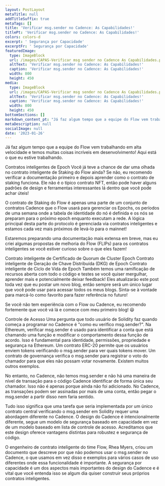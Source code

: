 ```yaml
---
layout: PostLayout
metaTitle: null
addTitleSuffix: true
metaTags: []
title: 'Verificar msg.sender no Cadence: As Capabilidades!'
titlePt: 'Verificar msg.sender no Cadence: As Capabilidades!'
colors: colors-d
excerpt: ' Segurança por Capacidade'
excerptFr: ' Segurança por Capacidade'
featuredImage:
  type: ImageBlock
  url: /images/CAPAS-Verificar msg sender no Cadence As Capabilidades.png
  altText: 'Verificar msg.sender no Cadence: As Capabilidades!'
  caption: 'Verificar msg.sender no Cadence: As Capabilidades!'
  width: 800
  height: 450
media:
  type: ImageBlock
  url: /images/CAPAS-Verificar msg sender no Cadence As Capabilidades.png
  altText: 'Verificar msg.sender no Cadence: As Capabilidades!'
  caption: 'Verificar msg.sender no Cadence: As Capabilidades!'
  width: 800
  height: 450
bottomSections: []
markdown_content_pt: "Já faz algum tempo que a equipe do Flow vem trabalhando em alta velocidade e temos muitas coisas incríveis em desenvolvimento! Aqui está o que eu estive trabalhando.\n\nContratos inteligentes de Epoch\nVocê já teve a chance de dar uma olhada no contrato inteligente de Staking do Flow ainda? Se não, eu recomendo verificar a documentação primeiro e depois aprender como o contrato de staking funciona. Ele não é o típico contrato NFT, então pode haver alguns padrões de design e ferramentas interessantes lá dentro que você pode achar úteis!\n\nO contrato de Staking do Flow é apenas uma parte de um conjunto de contratos Cadence que o Flow usará para gerenciar os Epochs, os períodos de uma semana onde a tabela de identidade do nó é definida e os nós se preparam para o próximo epoch enquanto executam a rede. A lógica principal desta parte do protocolo é gerenciada via contratos inteligentes e estamos cada vez mais próximos de levá-lo para o mainnet!\n\nEstaremos preparando uma documentação mais extensa em breve, mas eu criei algumas propostas de melhoria do Flow (FLIPs) para os contratos inteligentes se você estiver curioso sobre o que eles fazem!\n\nContrato inteligente de Certificado de Quorum de Cluster Epoch\nContrato inteligente de Geração de Chave Distribuída (DKG) de Epoch\nContrato inteligente de Ciclo de Vida de Epoch\nTambém temos uma ramificação de recursos aberta com todo o código e testes se você quiser mergulhar, aprender mais e potencialmente deixar feedback!\nEles atualizarão este post toda vez que eu postar um novo blog, então sempre será um único lugar que você pode usar para acessar todos os meus blogs. Sinta-se à vontade para marcá-lo como favorito para fazer referência no futuro!\n\nSe você não tem experiência com o Flow ou Cadence, eu recomendo fortemente que você vá lá e comece com meu primeiro blog! \U0001F603\n\nControle de Acesso\nUma pergunta que todo usuário de Solidity faz quando começa a programar no Cadence é \"como eu verifico msg.sender?\". Na Ethereum, verificar msg.sender é usado para identificar a conta que está chamando uma função e modificar o comportamento dessa função de acordo. Isso é fundamental para identidade, permissões, propriedade e segurança na Ethereum. Um contrato ERC-20 permite que os usuários enviem tokens verificando o msg.sender para ver quais tokens mover. Um contrato de governança verifica o msg.sender para registrar o voto do chamador para que eles não possam votar novamente. Existem muitos outros exemplos.\n\nNo entanto, no Cadence, não temos msg.sender e não há uma maneira de nível de transação para o código Cadence identificar de forma única seu chamador. Isso não é apenas porque ainda não foi adicionado. No Cadence, as transações podem ser assinadas por mais de uma conta, então pegar o msg.sender a partir disso nem faria sentido.\n\nTudo isso significa que uma tarefa que seria implementada por um único contrato central verificando o msg.sender em Solidity requer uma abordagem diferente no Cadence. O design do Cadence é intencionalmente diferente, segue um modelo de segurança baseado em capacidade em vez de um modelo baseado em lista de controle de acesso. Acreditamos que este design oferece vantagens distintas para robustez e segurança de código.\n\nO engenheiro de contrato inteligente do time Flow, Rhea Myers, criou um documento que descreve por que não podemos usar o msg.sender no Cadence, o que usamos em vez disso e exemplos para vários casos de uso diferentes onde essa funcionalidade é importante. A segurança por capacidade é um dos aspectos mais importantes do design do Cadence e é vital que você entenda isso se algum dia quiser construir seus próprios contratos inteligentes.\n\n\n\n\n\n"
metaDescription: null
socialImage: null
date: '2023-01-26'
---
```

Já faz algum tempo que a equipe do Flow vem trabalhando em alta velocidade e temos muitas coisas incríveis em desenvolvimento! Aqui está o que eu estive trabalhando.

Contratos inteligentes de Epoch
Você já teve a chance de dar uma olhada no contrato inteligente de Staking do Flow ainda? Se não, eu recomendo verificar a documentação primeiro e depois aprender como o contrato de staking funciona. Ele não é o típico contrato NFT, então pode haver alguns padrões de design e ferramentas interessantes lá dentro que você pode achar úteis!

O contrato de Staking do Flow é apenas uma parte de um conjunto de contratos Cadence que o Flow usará para gerenciar os Epochs, os períodos de uma semana onde a tabela de identidade do nó é definida e os nós se preparam para o próximo epoch enquanto executam a rede. A lógica principal desta parte do protocolo é gerenciada via contratos inteligentes e estamos cada vez mais próximos de levá-lo para o mainnet!

Estaremos preparando uma documentação mais extensa em breve, mas eu criei algumas propostas de melhoria do Flow (FLIPs) para os contratos inteligentes se você estiver curioso sobre o que eles fazem!

Contrato inteligente de Certificado de Quorum de Cluster Epoch
Contrato inteligente de Geração de Chave Distribuída (DKG) de Epoch
Contrato inteligente de Ciclo de Vida de Epoch
Também temos uma ramificação de recursos aberta com todo o código e testes se você quiser mergulhar, aprender mais e potencialmente deixar feedback!
Eles atualizarão este post toda vez que eu postar um novo blog, então sempre será um único lugar que você pode usar para acessar todos os meus blogs. Sinta-se à vontade para marcá-lo como favorito para fazer referência no futuro!

Se você não tem experiência com o Flow ou Cadence, eu recomendo fortemente que você vá lá e comece com meu primeiro blog! 😃

Controle de Acesso
Uma pergunta que todo usuário de Solidity faz quando começa a programar no Cadence é "como eu verifico msg.sender?". Na Ethereum, verificar msg.sender é usado para identificar a conta que está chamando uma função e modificar o comportamento dessa função de acordo. Isso é fundamental para identidade, permissões, propriedade e segurança na Ethereum. Um contrato ERC-20 permite que os usuários enviem tokens verificando o msg.sender para ver quais tokens mover. Um contrato de governança verifica o msg.sender para registrar o voto do chamador para que eles não possam votar novamente. Existem muitos outros exemplos.

No entanto, no Cadence, não temos msg.sender e não há uma maneira de nível de transação para o código Cadence identificar de forma única seu chamador. Isso não é apenas porque ainda não foi adicionado. No Cadence, as transações podem ser assinadas por mais de uma conta, então pegar o msg.sender a partir disso nem faria sentido.

Tudo isso significa que uma tarefa que seria implementada por um único contrato central verificando o msg.sender em Solidity requer uma abordagem diferente no Cadence. O design do Cadence é intencionalmente diferente, segue um modelo de segurança baseado em capacidade em vez de um modelo baseado em lista de controle de acesso. Acreditamos que este design oferece vantagens distintas para robustez e segurança de código.

O engenheiro de contrato inteligente do time Flow, Rhea Myers, criou um documento que descreve por que não podemos usar o msg.sender no Cadence, o que usamos em vez disso e exemplos para vários casos de uso diferentes onde essa funcionalidade é importante. A segurança por capacidade é um dos aspectos mais importantes do design do Cadence e é vital que você entenda isso se algum dia quiser construir seus próprios contratos inteligentes.

